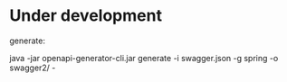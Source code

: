 # Under development

generate:

java -jar openapi-generator-cli.jar generate -i swagger.json -g spring -o swagger2/ -